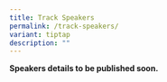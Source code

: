 ```yaml
---
title: Track Speakers
permalink: /track-speakers/
variant: tiptap
description: ""
---
```

<p><strong>Speakers details to be published soon.</strong>
</p>